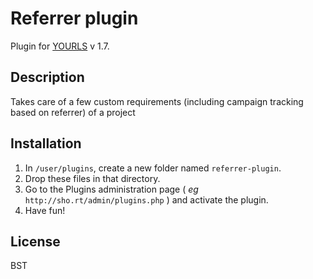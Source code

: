 Referrer plugin
====================

Plugin for [YOURLS](http://yourls.org) v 1.7. 

Description
-----------
Takes care of a few custom requirements (including campaign tracking based on referrer) of a project

Installation
------------
1. In `/user/plugins`, create a new folder named `referrer-plugin`.
2. Drop these files in that directory.
3. Go to the Plugins administration page ( *eg* `http://sho.rt/admin/plugins.php` ) and activate the plugin.
4. Have fun!

License
-------
BST
